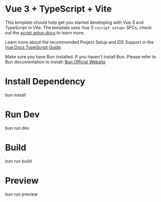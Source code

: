# Vue 3 + TypeScript + Vite

This template should help get you started developing with Vue 3 and TypeScript in Vite. The template uses Vue 3 `<script setup>` SFCs, check out the [script setup docs](https://v3.vuejs.org/api/sfc-script-setup.html#sfc-script-setup) to learn more.

Learn more about the recommended Project Setup and IDE Support in the [Vue Docs TypeScript Guide](https://vuejs.org/guide/typescript/overview.html#project-setup).

Make sure you have Bun installed. If you haven't install Bun. Please refer to Bun documentation to install: [Bun Official Website](https://bun.sh/)

# Install Dependency

bun install

# Run Dev

bun run dev

# Build

bun run build

# Preview

bun run preview

